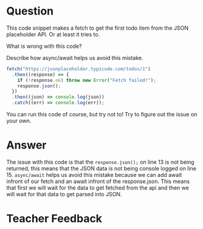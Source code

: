 # Question

This code snippet makes a fetch to get the first todo item from the JSON placeholder API. Or at least it tries to.

What is wrong with this code?

Describe how async/await helps us avoid this mistake.

```js
fetch("https://jsonplaceholder.typicode.com/todos/1")
  .then((response) => {
    if (!response.ok) throw new Error("Fetch failed!");
    response.json();
  })
  .then((json) => console.log(json))
  .catch((err) => console.log(err));
```

You can run this code of course, but try not to! Try to figure out the issue on your own.

# Answer

The issue with this code is that the `response.json();` on line 13 is not being returned, this means that the JSON data is not being console logged on line 15. `async/await` helps us avoid this mistake because we can add await infront of our fetch and an await infront of the response.json. This means that first we will wait for the data to get fetched from the api and then we will wait for that data to get parsed into JSON.

# Teacher Feedback
